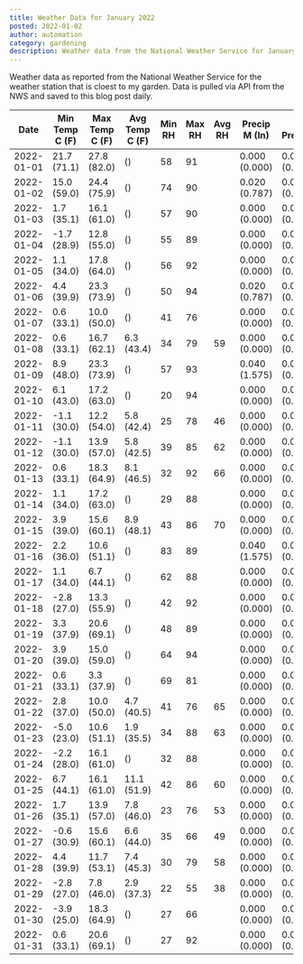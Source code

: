 ```yaml
---
title: Weather Data for January 2022
posted: 2022-01-02
author: automation
category: gardening
description: Weather data from the National Weather Service for January 2022
---
```


Weather data as reported from the National Weather Service for the weather station 
that is cloest to my garden. Data is pulled via API from the NWS and saved to this 
blog post daily.

|Date|Min Temp C (F)|Max Temp C (F)|Avg Temp C (F)|Min RH|Max RH|Avg RH|Precip M (In)|Avg Precip/Hr|
|---|---|---|---|---|---|---|---|---|
|2022-01-01|21.7 (71.1)|27.8 (82.0)| ()|58|91||0.000 (0.000)|0.000 (0.000)|
|2022-01-02|15.0 (59.0)|24.4 (75.9)| ()|74|90||0.020 (0.787)|0.020 (0.020)|
|2022-01-03|1.7 (35.1)|16.1 (61.0)| ()|57|90||0.000 (0.000)|0.000 (0.000)|
|2022-01-04|-1.7 (28.9)|12.8 (55.0)| ()|55|89||0.000 (0.000)|0.000 (0.000)|
|2022-01-05|1.1 (34.0)|17.8 (64.0)| ()|56|92||0.000 (0.000)|0.000 (0.000)|
|2022-01-06|4.4 (39.9)|23.3 (73.9)| ()|50|94||0.020 (0.787)|0.025 (0.025)|
|2022-01-07|0.6 (33.1)|10.0 (50.0)| ()|41|76||0.000 (0.000)|0.000 (0.000)|
|2022-01-08|0.6 (33.1)|16.7 (62.1)|6.3 (43.4)|34|79|59|0.000 (0.000)|0.000 (0.000)|
|2022-01-09|8.9 (48.0)|23.3 (73.9)| ()|57|93||0.040 (1.575)|0.045 (0.045)|
|2022-01-10|6.1 (43.0)|17.2 (63.0)| ()|20|94||0.000 (0.000)|0.000 (0.000)|
|2022-01-11|-1.1 (30.0)|12.2 (54.0)|5.8 (42.4)|25|78|46|0.000 (0.000)|0.000 (0.000)|
|2022-01-12|-1.1 (30.0)|13.9 (57.0)|5.8 (42.5)|39|85|62|0.000 (0.000)|0.000 (0.000)|
|2022-01-13|0.6 (33.1)|18.3 (64.9)|8.1 (46.5)|32|92|66|0.000 (0.000)|0.000 (0.000)|
|2022-01-14|1.1 (34.0)|17.2 (63.0)| ()|29|88||0.000 (0.000)|0.000 (0.000)|
|2022-01-15|3.9 (39.0)|15.6 (60.1)|8.9 (48.1)|43|86|70|0.000 (0.000)|0.000 (0.000)|
|2022-01-16|2.2 (36.0)|10.6 (51.1)| ()|83|89||0.040 (1.575)|0.029 (0.029)|
|2022-01-17|1.1 (34.0)|6.7 (44.1)| ()|62|88||0.000 (0.000)|0.000 (0.000)|
|2022-01-18|-2.8 (27.0)|13.3 (55.9)| ()|42|92||0.000 (0.000)|0.000 (0.000)|
|2022-01-19|3.3 (37.9)|20.6 (69.1)| ()|48|89||0.000 (0.000)|0.000 (0.000)|
|2022-01-20|3.9 (39.0)|15.0 (59.0)| ()|64|94||0.000 (0.000)|0.000 (0.000)|
|2022-01-21|0.6 (33.1)|3.3 (37.9)| ()|69|81||0.000 (0.000)|0.000 (0.000)|
|2022-01-22|2.8 (37.0)|10.0 (50.0)|4.7 (40.5)|41|76|65|0.000 (0.000)|0.000 (0.000)|
|2022-01-23|-5.0 (23.0)|10.6 (51.1)|1.9 (35.5)|34|88|63|0.000 (0.000)|0.000 (0.000)|
|2022-01-24|-2.2 (28.0)|16.1 (61.0)| ()|32|88||0.000 (0.000)|0.000 (0.000)|
|2022-01-25|6.7 (44.1)|16.1 (61.0)|11.1 (51.9)|42|86|60|0.000 (0.000)|0.000 (0.000)|
|2022-01-26|1.7 (35.1)|13.9 (57.0)|7.8 (46.0)|23|76|53|0.000 (0.000)|0.000 (0.000)|
|2022-01-27|-0.6 (30.9)|15.6 (60.1)|6.6 (44.0)|35|66|49|0.000 (0.000)|0.000 (0.000)|
|2022-01-28|4.4 (39.9)|11.7 (53.1)|7.4 (45.3)|30|79|58|0.000 (0.000)|0.000 (0.000)|
|2022-01-29|-2.8 (27.0)|7.8 (46.0)|2.9 (37.3)|22|55|38|0.000 (0.000)|0.000 (0.000)|
|2022-01-30|-3.9 (25.0)|18.3 (64.9)| ()|27|66||0.000 (0.000)|0.000 (0.000)|
|2022-01-31|0.6 (33.1)|20.6 (69.1)| ()|27|92||0.000 (0.000)|0.000 (0.000)|
